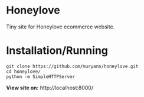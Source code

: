 # Honeylove

Tiny site for Honeylove ecommerce website.

# Installation/Running
```
git clone https://github.com/muryann/honeylove.git
cd honeylove/
python -m SimpleHTTPServer
```

**View site on:** http://localhost:8000/

